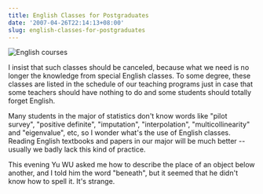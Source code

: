 ```yaml
---
title: English Classes for Postgraduates
date: '2007-04-26T22:14:13+08:00'
slug: english-classes-for-postgraduates
---
```


![English courses](https://db.yihui.name/space/english.gif)

I insist that such classes should be canceled, because what we need is no longer the knowledge from special English classes. To some degree, these classes are listed in the schedule of our teaching programs just in case that some teachers should have nothing to do and some students should totally forget English.

Many students in the major of statistics don't know words like "pilot survey", "positive definite", "imputation", "interpolation", "multicollinearity" and "eigenvalue", etc, so I wonder what's the use of English classes. Reading English textbooks and papers in our major will be much better -- usually we badly lack this kind of practice.  

This evening Yu WU asked me how to describe the place of an object below another, and I told him the word "beneath", but it seemed that he didn't know how to spell it. It's strange.  

